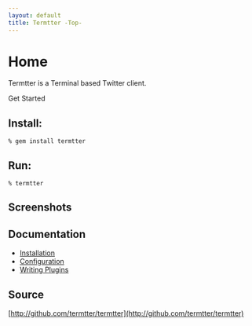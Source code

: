 ```yaml
---
layout: default
title: Termtter -Top-
---
```


# Home

Termtter is a Terminal based Twitter client.

Get Started

## Install:

    % gem install termtter

## Run:

    % termtter

## Screenshots



## Documentation

* [Installation](./install.html)
* [Configuration](./config.html)
* [Writing Plugins](plugins.html)

## Source

[http://github.com/termtter/termtter](http://github.com/termtter/termtter)


